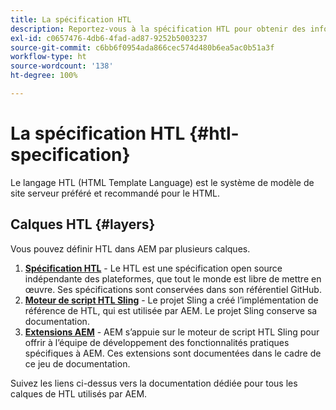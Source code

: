 ```yaml
---
title: La spécification HTL
description: Reportez-vous à la spécification HTL pour obtenir des informations de syntaxe détaillées.
exl-id: c0657476-4db6-4fad-ad87-9252b5003237
source-git-commit: c6bb6f0954ada866cec574d480b6ea5ac0b51a3f
workflow-type: ht
source-wordcount: '138'
ht-degree: 100%

---
```



# La spécification HTL {#htl-specification}

Le langage HTL (HTML Template Language) est le système de modèle de site serveur préféré et recommandé pour le HTML.

## Calques HTL {#layers}

Vous pouvez définir HTL dans AEM par plusieurs calques.

1. **[Spécification HTL](https://github.com/adobe/htl-spec)** - Le HTL est une spécification open source indépendante des plateformes, que tout le monde est libre de mettre en œuvre. Ses spécifications sont conservées dans son référentiel GitHub.
1. **[Moteur de script HTL Sling](https://sling.apache.org/documentation/bundles/scripting/scripting-htl.html)** - Le projet Sling a créé l’implémentation de référence de HTL, qui est utilisée par AEM. Le projet Sling conserve sa documentation.
1. **[Extensions AEM](aem-extensions.md)** - AEM s’appuie sur le moteur de script HTL Sling pour offrir à l’équipe de développement des fonctionnalités pratiques spécifiques à AEM. Ces extensions sont documentées dans le cadre de ce jeu de documentation.

Suivez les liens ci-dessus vers la documentation dédiée pour tous les calques de HTL utilisés par AEM.

